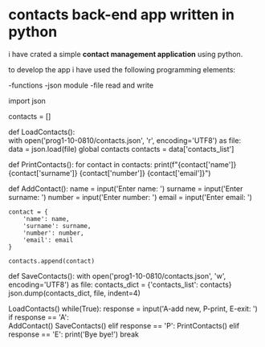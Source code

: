 # contacts back-end app written in python

i have crated a simple **contact management application** using python.

to develop the app i have used the following programming elements:

-functions
-json module
-file read and write

import json

contacts = []

def LoadContacts():    
    with open('prog1-10-0810/contacts.json', 'r', encoding='UTF8') as file:        
        data = json.load(file)
        global contacts
        contacts = data['contacts_list']    

def PrintContacts():
    for contact in contacts:
        print(f"{contact['name']} {contact['surname']} {contact['number']} {contact['email']}")

def AddContact():
    name = input('Enter name: ')
    surname = input('Enter surname: ')
    number = input('Enter number: ')
    email = input('Enter email: ')

    contact = {
        'name': name, 
        'surname': surname, 
        'number': number,
        'email': email
    }

    contacts.append(contact)

def SaveContacts():
    with open('prog1-10-0810/contacts.json', 'w', encoding='UTF8') as file:
        contacts_dict = {'contacts_list': contacts}
        json.dump(contacts_dict, file, indent=4)

LoadContacts()
while(True):
    response = input('A-add new, P-print, E-exit: ')
    if response == 'A':        
        AddContact()
        SaveContacts()
    elif response == 'P':
        PrintContacts()
    elif response == 'E':
        print('Bye bye!')
        break

